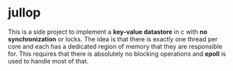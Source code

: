 # jullop

This is a side project to implement a **key-value datastore** in c with **no synchronization** or
locks. The idea is that there is exactly one thread per core and each has a dedicated region of
memory that they are responsible for. This requires that there is absolutely no blocking operations
and **epoll** is used to handle most of that.
